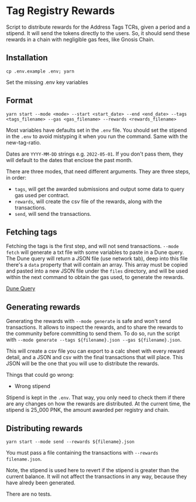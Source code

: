 # Tag Registry Rewards

Script to distribute rewards for the Address Tags TCRs, given a period and a stipend. It will send the tokens directly to the users. So, it should send these rewards in a chain with negligible gas fees, like Gnosis Chain.

## Installation

`cp .env.example .env; yarn`

Set the missing .env key variables

## Format

`yarn start --mode <mode> --start <start_date> --end <end_date> --tags <tags_filename> --gas <gas_filename> --rewards <rewards_filename>`

Most variables have defaults set in the `.env` file. You should set the stipend in the `.env` to avoid mistyping it when you run the command. Same with the new-tag-ratio.

Dates are `YYYY-MM-DD` strings e.g. `2022-05-01`. If you don't pass them, they will default to the dates that enclose the past month.

There are three modes, that need different arguments. They are three steps, in order:

- `tags`, will get the awarded submissions and output some data to query gas used per contract.
- `rewards`, will create the csv file of the rewards, along with the transactions.
- `send`, will send the transactions.

## Fetching tags

Fetching the tags is the first step, and will not send transactions. `--mode fetch` will generate a txt file with some variables to paste in a Dune query. The Dune query will return a JSON file (use network tab), deep into this file there's a `data` property that will contain an array. This array must be copied and pasted into a new JSON file under the `files` directory, and will be used within the next command to obtain the gas used, to generate the rewards.

[Dune Query](https://dune.com/queries/3454015) 

## Generating rewards

Generating the rewards with `--mode generate` is safe and won't send transactions. It allows to inspect the rewards, and to share the rewards to the community before committing to send them. To do so, run the script with `--mode generate --tags ${filename}.json --gas ${filename}.json`.

This will create a csv file you can export to a calc sheet with every reward detail, and a JSON and csv with the final transactions that will place. This JSON will be the one that you will use to distribute the rewards.

Things that could go wrong:

- Wrong stipend

Stipend is kept in the `.env`. That way, you only need to check them if there are any changes on how the rewards are distributed. At the current time, the stipend is 25_000 PNK, the amount awarded per registry and chain.

## Distributing rewards

`yarn start --mode send --rewards ${filename}.json`

You must pass a file containing the transactions with `--rewards filename.json`.

Note, the stipend is used here to revert if the stipend is greater than the current balance. It will not affect the transactions in any way, because they have alredy been generated.

There are no tests.
